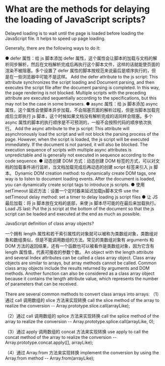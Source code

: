 # What are the methods for delaying the loading of JavaScript scripts? 

Delayed loading is to wait until the page is loaded before loading the JavaScript file. It helps to speed up page loading. 

Generally, there are the following ways to do it: 

● defer 属性：给 js 脚本添加 defer 属性，这个属性会让脚本的加载与文档的解析同步解析，然后在文档解析完成后再执行这个脚本文件，这样的话就能使页面的渲染不被阻塞。多个设置了 defer 属性的脚本按规范来说最后是顺序执行的，但是在一些浏览器中可能不是这样。
    Add the defer attribute to the js script: This attribute synchronizes the script loading and Document parsing, and then executes the script file after the document parsing is completed. In this way, the page rendering is not blocked. Multiple scripts with the preceding attribute are executed sequentially according to the specifications, but this may not be the case in some browsers. 
● async 属性：给 js 脚本添加 async 属性，这个属性会使脚本异步加载，不会阻塞页面的解析过程，但是当脚本加载完成后立即执行 js 脚本，这个时候如果文档没有解析完成的话同样会阻塞。多个 async 属性的脚本的执行顺序是不可预测的，一般不会按照代码的顺序依次执行。
    Add the async attribute to the js script: This attribute will asynchronously load the script and will not block the parsing process of the page. However, when the script is loaded, the js script will be executed immediately. If the document is not parsed, it will also be blocked. The execution sequence of scripts with multiple async attributes is unpredictable and is generally not executed in sequence according to the code sequence. 
● 动态创建 DOM 方式：动态创建 DOM 标签的方式，可以对文档的加载事件进行监听，当文档加载完成后再动态的创建 script 标签来引入 js 脚本。
    Dynamic DOM creation method: to dynamically create DOM tags, one way is to listen to document loading events. After the document is loaded, you can dynamically create script tags to introduce js scripts. 
● 使用 setTimeout 延迟方法：设置一个定时器来延迟加载js脚本文件
    use the setTimeout delay method: set a timer to delay loading js script files 
● 让 JS 最后加载：将 js 脚本放在文档的底部，来使 js 脚本尽可能的在最后来加载执行。
    Load JS last: Put the js script at the bottom of the document so that the js script can be loaded and executed at the end as much as possible. 

JavaScript definition of class array objects? 

一个拥有 length 属性和若干索引属性的对象就可以被称为类数组对象，类数组对象和数组类似，但是不能调用数组的方法。常见的类数组对象有 arguments 和 DOM 方法的返回结果，还有一个函数也可以被看作是类数组对象，因为它含有 length 属性值，代表可接收的参数个数。
An object with the length attribute and several Index attributes can be called a class array object. Class array objects are similar to arrays, but array methods cannot be called. Common class array objects include the results returned by arguments and DOM methods. Another function can also be considered as a class array object because it contains the length attribute value, which represents the number of parameters that can be received. 

There are several common methods to convert class arrays into arrays: 
（1）通过 call 调用数组的 slice 方法来实现转换
call the slice method of the array to realize the conversion
-- Array.prototype.slice.call(arrayLike);

（2）通过 call 调用数组的 splice 方法来实现转换
call the splice method of the array to realize the conversion
-- Array.prototype.splice.call(arrayLike, 0);

（3）通过 apply 调用数组的 concat 方法来实现转换
use apply to call the concat method of the array to realize the conversion
-- Array.prototype.concat.apply([], arrayLike);

（4）通过 Array.from 方法来实现转换
implement the conversion by using the Array.from method
-- Array.from(arrayLike);   